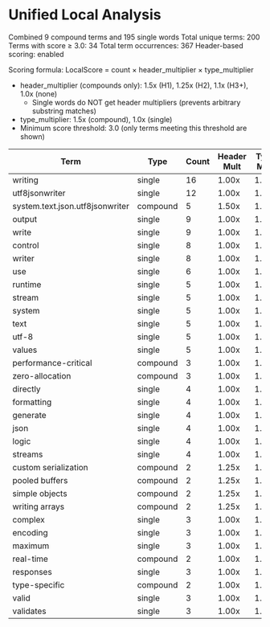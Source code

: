 # Unified Local Analysis

Combined 9 compound terms and 195 single words
Total unique terms: 200
Terms with score ≥ 3.0: 34
Total term occurrences: 367
Header-based scoring: enabled

Scoring formula: LocalScore = count × header_multiplier × type_multiplier
- header_multiplier (compounds only): 1.5x (H1), 1.25x (H2), 1.1x (H3+), 1.0x (none)
  - Single words do NOT get header multipliers (prevents arbitrary substring matches)
- type_multiplier: 1.5x (compound), 1.0x (single)
- Minimum score threshold: 3.0 (only terms meeting this threshold are shown)

| Term | Type | Count | Header Mult | Type Mult | Local Score |
|------|------|-------|-------------|-----------|-------------|
| writing | single | 16 | 1.00x | 1.00x | 16.0 |
| utf8jsonwriter | single | 12 | 1.00x | 1.00x | 12.0 |
| system.text.json.utf8jsonwriter | compound | 5 | 1.50x | 1.50x | 11.2 |
| output | single | 9 | 1.00x | 1.00x | 9.0 |
| write | single | 9 | 1.00x | 1.00x | 9.0 |
| control | single | 8 | 1.00x | 1.00x | 8.0 |
| writer | single | 8 | 1.00x | 1.00x | 8.0 |
| use | single | 6 | 1.00x | 1.00x | 6.0 |
| runtime | single | 5 | 1.00x | 1.00x | 5.0 |
| stream | single | 5 | 1.00x | 1.00x | 5.0 |
| system | single | 5 | 1.00x | 1.00x | 5.0 |
| text | single | 5 | 1.00x | 1.00x | 5.0 |
| utf-8 | single | 5 | 1.00x | 1.00x | 5.0 |
| values | single | 5 | 1.00x | 1.00x | 5.0 |
| performance-critical | compound | 3 | 1.00x | 1.50x | 4.5 |
| zero-allocation | compound | 3 | 1.00x | 1.50x | 4.5 |
| directly | single | 4 | 1.00x | 1.00x | 4.0 |
| formatting | single | 4 | 1.00x | 1.00x | 4.0 |
| generate | single | 4 | 1.00x | 1.00x | 4.0 |
| json | single | 4 | 1.00x | 1.00x | 4.0 |
| logic | single | 4 | 1.00x | 1.00x | 4.0 |
| streams | single | 4 | 1.00x | 1.00x | 4.0 |
| custom serialization | compound | 2 | 1.25x | 1.50x | 3.8 |
| pooled buffers | compound | 2 | 1.25x | 1.50x | 3.8 |
| simple objects | compound | 2 | 1.25x | 1.50x | 3.8 |
| writing arrays | compound | 2 | 1.25x | 1.50x | 3.8 |
| complex | single | 3 | 1.00x | 1.00x | 3.0 |
| encoding | single | 3 | 1.00x | 1.00x | 3.0 |
| maximum | single | 3 | 1.00x | 1.00x | 3.0 |
| real-time | compound | 2 | 1.00x | 1.50x | 3.0 |
| responses | single | 3 | 1.00x | 1.00x | 3.0 |
| type-specific | compound | 2 | 1.00x | 1.50x | 3.0 |
| valid | single | 3 | 1.00x | 1.00x | 3.0 |
| validates | single | 3 | 1.00x | 1.00x | 3.0 |
